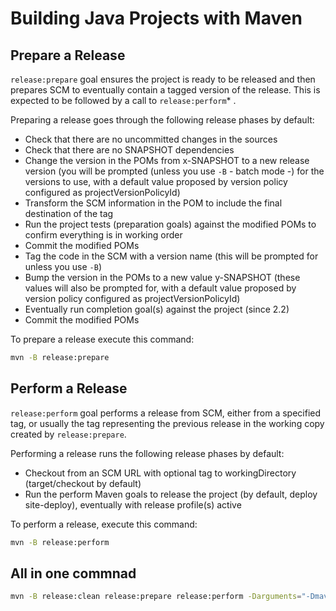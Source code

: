 # Building Java Projects with Maven

## Prepare a Release

`release:prepare` goal ensures the project is ready to be released and then prepares SCM to eventually contain a tagged version of the release. This is expected to be followed by a call to `release:perform`* .

Preparing a release goes through the following release phases by default:

* Check that there are no uncommitted changes in the sources
* Check that there are no SNAPSHOT dependencies
* Change the version in the POMs from x-SNAPSHOT to a new release version (you will be prompted (unless you use `-B` - batch mode -) for the versions to use, with a default value proposed by version policy configured as projectVersionPolicyId)
* Transform the SCM information in the POM to include the final destination of the tag
* Run the project tests (preparation goals) against the modified POMs to confirm everything is in working order
* Commit the modified POMs
* Tag the code in the SCM with a version name (this will be prompted for unless you use `-B`)
* Bump the version in the POMs to a new value y-SNAPSHOT (these values will also be prompted for, with a default value proposed by version policy configured as projectVersionPolicyId)
* Eventually run completion goal(s) against the project (since 2.2)
* Commit the modified POMs
  
To prepare a release execute this command:

```bash
mvn -B release:prepare
```

## Perform a Release

`release:perform` goal performs a release from SCM, either from a specified tag, or usually the tag representing the previous release in the working copy created by `release:prepare`.

Performing a release runs the following release phases by default:

* Checkout from an SCM URL with optional tag to workingDirectory (target/checkout by default)
* Run the perform Maven goals to release the project (by default, deploy site-deploy), eventually with release profile(s) active

To perform a release, execute this command:

```bash
mvn -B release:perform
```

## All in one commnad

```bash
mvn -B release:clean release:prepare release:perform -Darguments="-Dmaven.javadoc.skip=true -Dmaven.test.skipTests=true -Dmaven.test.skip=true" -Dusername=<GIT_USER> -Dpassword=<GIT_PASSWORD>
```
